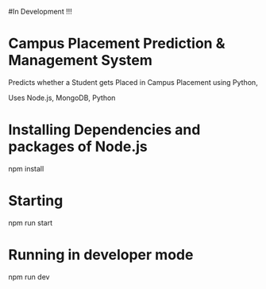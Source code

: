 #In Development !!!

# Campus Placement Prediction &amp; Management System
Predicts whether a Student gets Placed in Campus Placement using Python,

Uses Node.js, MongoDB, Python

# Installing Dependencies and packages of Node.js

npm install

# Starting

npm run start

# Running in developer mode

npm run dev
